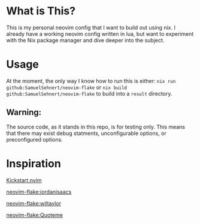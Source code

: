 # What is This?
This is my personal neovim config that I want to build out using nix.
I already have a working neovim config written in lua, but want to experiment
with the Nix package manager and dive deeper into the subject.

# Usage
At the moment, the only way I know how to run this is either:
`nix run github:SamuelSehnert/neovim-flake`
or
`nix build github:SamuelSehnert/neovim-flake` to build into a `result` directory.

## Warning:
The source code, as it stands in this repo, is for testing only.
This means that there may exist debug statments, unconfigurable options,
or preconfigured options.

# Inspiration
[Kickstart.nvim](https://github.com/nvim-lua/kickstart.nvim)

[neovim-flake:jordanisaacs](https://github.com/jordanisaacs/neovim-flake)

[neovim-flake:wiltaylor](https://github.com/wiltaylor/neovim-flake)

[neovim-flake:Quoteme](https://github.com/Quoteme/neovim-luca)
